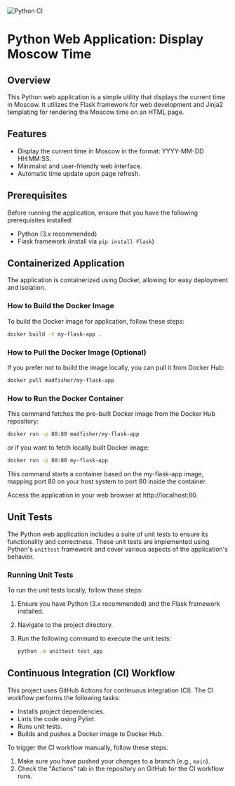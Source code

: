 ![Python CI](https://github.com/MaximInnopolis/devops-labs/workflows/Python%20CI/badge.svg)

# Python Web Application: Display Moscow Time

## Overview

This Python web application is a simple utility that displays the current time in Moscow. It utilizes the Flask framework for web development and Jinja2 templating for rendering the Moscow time on an HTML page.

## Features

- Display the current time in Moscow in the format: YYYY-MM-DD HH:MM:SS.
- Minimalist and user-friendly web interface.
- Automatic time update upon page refresh.

## Prerequisites

Before running the application, ensure that you have the following prerequisites installed:

- Python (3.x recommended)
- Flask framework (install via `pip install Flask`)

## Containerized Application

The application is containerized using Docker, allowing for easy deployment and isolation.

### How to Build the Docker Image

To build the Docker image for application, follow these steps:

```bash
docker build -t my-flask-app .
```

### How to Pull the Docker Image (Optional)

If you prefer not to build the image locally, you can pull it from Docker Hub:

```bash
docker pull madfisher/my-flask-app
```

### How to Run the Docker Container

This command fetches the pre-built Docker image from the Docker Hub repository:

```bash
docker run -p 80:80 madfisher/my-flask-app
```
or if you want to fetch locally built Docker image:
```bash
docker run -p 80:80 my-flask-app
```

This command starts a container based on the my-flask-app image, mapping port 80 on your host system to port 80 inside the container.

Access the application in your web browser at http://localhost:80.

## Unit Tests

The Python web application includes a suite of unit tests to ensure its functionality and correctness. These unit tests are implemented using Python's `unittest` framework and cover various aspects of the application's behavior.

### Running Unit Tests

To run the unit tests locally, follow these steps:

1. Ensure you have Python (3.x recommended) and the Flask framework installed.

2. Navigate to the project directory.

3. Run the following command to execute the unit tests:

   ```bash
   python -m unittest test_app
   
## Continuous Integration (CI) Workflow

This project uses GitHub Actions for continuous integration (CI). The CI workflow performs the following tasks:

- Installs project dependencies.
- Lints the code using Pylint.
- Runs unit tests.
- Builds and pushes a Docker image to Docker Hub.

To trigger the CI workflow manually, follow these steps:

1. Make sure you have pushed your changes to a branch (e.g., `main`).
2. Check the "Actions" tab in the repository on GitHub for the CI workflow runs.